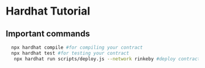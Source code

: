 # Hardhat Tutorial

## Important commands

```sh
  npx hardhat compile #for compiling your contract
  npx hardhat test #for testing your contract
   npx hardhat run scripts/deploy.js --network rinkeby #deploy contract to a remote network
```
